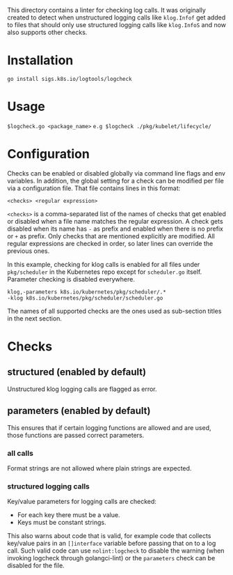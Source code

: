 This directory contains a linter for checking log calls. It was originally
created to detect when unstructured logging calls like `klog.Infof` get added
to files that should only use structured logging calls like `klog.InfoS`
and now also supports other checks.

# Installation

`go install sigs.k8s.io/logtools/logcheck`

# Usage

`$logcheck.go <package_name>`
`e.g $logcheck ./pkg/kubelet/lifecycle/`

# Configuration

Checks can be enabled or disabled globally via command line flags and env
variables. In addition, the global setting for a check can be modified per file
via a configuration file. That file contains lines in this format:

```
<checks> <regular expression>
```

`<checks>` is a comma-separated list of the names of checks that get enabled or
disabled when a file name matches the regular expression. A check gets disabled
when its name has `-` as prefix and enabled when there is no prefix or `+` as
prefix. Only checks that are mentioned explicitly are modified. All regular
expressions are checked in order, so later lines can override the previous
ones.

In this example, checking for klog calls is enabled for all files under
`pkg/scheduler` in the Kubernetes repo except for `scheduler.go`
itself. Parameter checking is disabled everywhere.

```
klog,-parameters k8s.io/kubernetes/pkg/scheduler/.*
-klog k8s.io/kubernetes/pkg/scheduler/scheduler.go
```

The names of all supported checks are the ones used as sub-section titles in
the next section.

# Checks

## structured (enabled by default)

Unstructured klog logging calls are flagged as error.

## parameters (enabled by default)

This ensures that if certain logging functions are allowed and are used, those
functions are passed correct parameters.

### all calls

Format strings are not allowed where plain strings are expected.

### structured logging calls

Key/value parameters for logging calls are checked:
- For each key there must be a value.
- Keys must be constant strings.

This also warns about code that is valid, for example code that collects
key/value pairs in an `[]interface` variable before passing that on to a log
call. Such valid code can use `nolint:logcheck` to disable the warning (when
invoking logcheck through golangci-lint) or the `parameters` check can be
disabled for the file.

